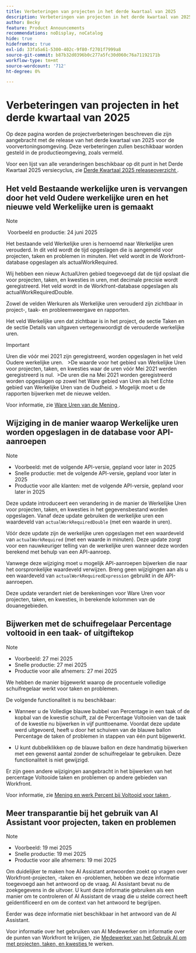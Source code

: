 ```yaml
---
title: Verbeteringen van projecten in het derde kwartaal van 2025
description: Verbeteringen van projecten in het derde kwartaal van 2025
author: Becky
feature: Product Announcements
recommendations: noDisplay, noCatalog
hide: true
hidefromtoc: true
exl-id: 33fa5a61-5300-402c-9f80-f2701f7999a8
source-git-commit: b87b32d0396b0c277a5fc30d060c76a71192171b
workflow-type: tm+mt
source-wordcount: '712'
ht-degree: 0%

---
```


# Verbeteringen van projecten in het derde kwartaal van 2025

Op deze pagina worden de projectverbeteringen beschreven die zijn aangebracht met de release van het derde kwartaal van 2025 voor de voorvertoningsomgeving. Deze verbeteringen zullen beschikbaar worden gesteld in de productieomgeving, zoals vermeld.

Voor een lijst van alle veranderingen beschikbaar op dit punt in het Derde Kwartaal 2025 versiecyclus, zie [ Derde Kwartaal 2025 releaseoverzicht ](/help/quicksilver/product-announcements/product-releases/25-q3-release-activity/25-q3-release-overview.md).

## Het veld Bestaande werkelijke uren is vervangen door het veld Oudere werkelijke uren en het nieuwe veld Werkelijke uren is gemaakt

>[!NOTE]
>
> Voorbeeld en productie: 24 juni 2025 

Het bestaande veld Werkelijke uren is hernoemd naar Werkelijke uren verouderd. In dit veld wordt de tijd opgeslagen die is aangemeld voor projecten, taken en problemen in minuten. Het veld wordt in de Workfront-database opgeslagen als actualWorkRequired.

Wij hebben een nieuw ActualUren gebied toegevoegd dat de tijd opslaat die voor projecten, taken, en kwesties in uren, met decimale precisie wordt geregistreerd. Het veld wordt in de Workfront-database opgeslagen als actualWorkRequiredDouble.

Zowel de velden Werkuren als Werkelijke uren verouderd zijn zichtbaar in project-, taak- en probleemweergave en rapporten.

Het veld Werkelijke uren dat zichtbaar is in het project, de sectie Taken en de sectie Details van uitgaven vertegenwoordigt de verouderde werkelijke uren.


>[!IMPORTANT]
>
>Uren die vóór mei 2021 zijn geregistreerd, worden opgeslagen in het veld Oudere werkelijke uren.  
>&#x200B;>De waarde voor het gebied van Werkelijke Uren voor projecten, taken, en kwesties waar de uren vóór Mei 2021 werden geregistreerd is nul. 
>&#x200B;>De uren die na Mei 2021 worden geregistreerd worden opgeslagen op zowel het Ware gebied van Uren als het Echte gebied van Werkelijke Uren van de Oudheid.
>&#x200B;> Mogelijk moet u de rapporten bijwerken met de nieuwe velden.

Voor informatie, zie [ Ware Uren van de Mening ](/help/quicksilver/manage-work/tasks/task-information/actual-hours.md).


## Wijziging in de manier waarop Werkelijke uren worden opgeslagen in de database voor API-aanroepen

>[!NOTE]
>
>* Voorbeeld: met de volgende API-versie, gepland voor later in 2025
>* Snelle productie: met de volgende API-versie, gepland voor later in 2025
>* Productie voor alle klanten: met de volgende API-versie, gepland voor later in 2025

Deze update introduceert een verandering in de manier de Werkelijke Uren voor projecten, taken, en kwesties in het gegevensbestand worden opgeslagen. Vanaf deze update gebruiken de werkelijke uren een waardeveld van `actualWorkRequiredDouble` (met een waarde in uren).

Vóór deze update zijn de werkelijke uren opgeslagen met een waardeveld van `actualWorkRequired` (met een waarde in minuten). Deze update zorgt voor een nauwkeuriger telling van de werkelijke uren wanneer deze worden berekend met behulp van een API-aanroep.

Vanwege deze wijziging moet u mogelijk API-aanroepen bijwerken die naar het oorspronkelijke waardeveld verwijzen. Breng geen wijzigingen aan als u een waardeveld van `actualWorkRequiredExpression` gebruikt in de API-aanroepen.

Deze update verandert niet de berekeningen voor Ware Uren voor projecten, taken, en kwesties, in berekende kolommen van de douanegebieden.

## Bijwerken met de schuifregelaar Percentage voltooid in een taak- of uitgiftekop

>[!NOTE]
>
>* Voorbeeld: 27 mei 2025
>* Snelle productie: 27 mei 2025
>* Productie voor alle afnemers: 27 mei 2025

We hebben de manier bijgewerkt waarop de procentuele volledige schuifregelaar werkt voor taken en problemen.

De volgende functionaliteit is nu beschikbaar:

* Wanneer u de Volledige blauwe bubbel van Percentage in een taak of de kopbal van de kwestie schuift, zal de Percentage Voltooien van de taak of de kwestie nu bijwerken in vijf punttoename. Voordat deze update werd uitgevoerd, heeft u door het schuiven van de blauwe ballon Percentage de taken of problemen in stappen van één punt bijgewerkt.

* U kunt dubbelklikken op de blauwe ballon en deze handmatig bijwerken met een gewenst aantal zonder de schuifregelaar te gebruiken. Deze functionaliteit is niet gewijzigd.

Er zijn geen andere wijzigingen aangebracht in het bijwerken van het percentage Voltooide taken en problemen op andere gebieden van Workfront.

Voor informatie, zie [ Mening en werk Percent bij Voltooid voor taken ](/help/quicksilver/manage-work/projects/updating-work-in-a-project/view-update-percent-complete-for-tasks.md).

## Meer transparantie bij het gebruik van AI Assistant voor projecten, taken en problemen

>[!NOTE]
>
>* Voorbeeld: 19 mei 2025
>* Snelle productie: 19 mei 2025
>* Productie voor alle afnemers: 19 mei 2025

Om duidelijker te maken hoe AI Assistant antwoorden zoekt op vragen over Workfront-projecten, -taken en -problemen, hebben we deze informatie toegevoegd aan het antwoord op de vraag. AI Assistant bevat nu de zoekgegevens in de uitvoer. U kunt deze informatie gebruiken als een manier om te controleren of AI Assistant de vraag die u stelde correct heeft geïdentificeerd en om de context van het antwoord te begrijpen.

Eerder was deze informatie niet beschikbaar in het antwoord van de AI Assistant.

Voor informatie over het gebruiken van AI Medewerker om informatie over de punten van Workfront te krijgen, zie [ Medewerker van het Gebruik AI om met projecten, taken, en kwesties ](/help/quicksilver/workfront-basics/ai-assistant/work-with-pti-through-ai-assisant.md) te werken.
